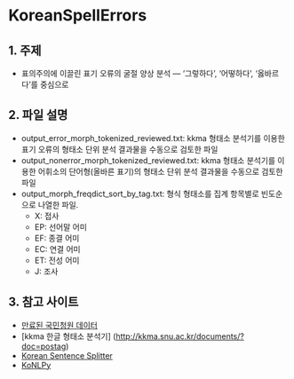 # KoreanSpellErrors
## 1. 주제
- 표의주의에 이끌린 표기 오류의 굴절 양상 분석 ― ‘그렇하다’, ‘어떻하다’, ‘옳바르다’를 중심으로

## 2. 파일 설명
- output_error_morph_tokenized_reviewed.txt: kkma 형태소 분석기를 이용한 표기 오류의 형태소 단위 분석 결과물을 수동으로 검토한 파일
- output_nonerror_morph_tokenized_reviewed.txt: kkma 형태소 분석기를 이용한 어휘소의 단어형(올바른 표기)의 형태소 단위 분석 결과물을 수동으로 검토한 파일
- output_morph_freqdict_sort_by_tag.txt: 형식 형태소를 집계 항목별로 빈도순으로 나열한 파일. 
    - X: 접사
    - EP: 선어말 어미
    - EF: 종결 어미
    - EC: 연결 어미
    - ET: 전성 어미
    - J: 조사
 
 
 



## 3. 참고 사이트
- [만료된 국민청원 데이터](https://github.com/akngs/petitions)
- [kkma 한글 형태소 분석기] (http://kkma.snu.ac.kr/documents/?doc=postag)
- [Korean Sentence Splitter](https://github.com/hyunwoongko/kss)
- [KoNLPy](https://konlpy.org/en/latest/)

 
